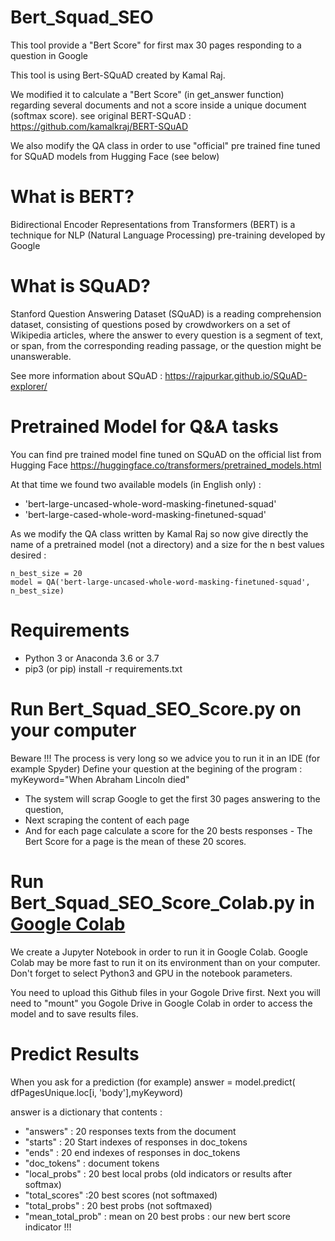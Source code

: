 # Bert_Squad_SEO
This tool provide a "Bert Score" for first max 30 pages responding to a question in Google

This tool is using  Bert-SQuAD created by Kamal Raj. 

We modified  it to calculate a "Bert Score"  (in get_answer function)
regarding several documents and not a score inside a unique document (softmax score).
see original BERT-SQuAD : https://github.com/kamalkraj/BERT-SQuAD

We also modify the QA class in order to use "official" pre trained fine tuned for SQuAD models from Hugging Face (see below)

# What is BERT?

Bidirectional Encoder Representations from Transformers (BERT) is a technique for NLP (Natural Language Processing) pre-training developed by Google

# What is SQuAD?

Stanford Question Answering Dataset (SQuAD) is a reading comprehension dataset, consisting of questions posed by crowdworkers on a set of Wikipedia articles, where the answer to every question is a segment of text, or span, from the corresponding reading passage, or the question might be unanswerable.

See more information about SQuAD :  https://rajpurkar.github.io/SQuAD-explorer/

# Pretrained Model for Q&A tasks

You can find pre trained model fine tuned on SQuAD on the official list from Hugging Face
https://huggingface.co/transformers/pretrained_models.html 

At that time we found two available models (in English only) :
* 'bert-large-uncased-whole-word-masking-finetuned-squad'
* 'bert-large-cased-whole-word-masking-finetuned-squad'

As we modify the QA class written by Kamal Raj so now give directly the name of a pretrained model (not a directory) and a size for the n best values desired :
```
n_best_size = 20
model = QA('bert-large-uncased-whole-word-masking-finetuned-squad', n_best_size) 
```

# Requirements

* Python 3 or Anaconda 3.6 or 3.7
* pip3 (or pip) install -r requirements.txt

# Run Bert_Squad_SEO_Score.py on your computer 

Beware !!! The process is very long so we advice you to run it in an IDE (for example Spyder) 
Define your question at the begining of the program :
myKeyword="When Abraham Lincoln died"

* The system will scrap Google to get the first 30 pages answering to the question, 
* Next scraping the content of each page
* And for each page calculate a score for the 20 bests responses - The Bert Score for a page is the mean of these 20 scores.

# Run Bert_Squad_SEO_Score_Colab.py in [Google Colab](https://colab.research.google.com)

We create a Jupyter Notebook in order to run it in Google Colab.  Google Colab may be more fast to run it on its environment than on your computer. Don't forget to select Python3 and GPU in  the notebook parameters.

You need to upload this Github files in your Gogole Drive first.  Next you will need to "mount" you Gogole Drive in Google Colab in order to access the model and to save results files.

# Predict Results

When you ask for a prediction (for example)
answer = model.predict( dfPagesUnique.loc[i, 'body'],myKeyword)

answer is a dictionary that contents :
* "answers" : 20 responses texts from  the document
* "starts" : 20 Start indexes of responses in doc_tokens
* "ends" : 20 end  indexes of responses in doc_tokens
* "doc_tokens" : document tokens
* "local_probs" : 20 best local probs (old indicators or results after softmax)
* "total_scores" :20 best scores (not softmaxed)
* "total_probs" : 20 best probs  (not softmaxed)
* "mean_total_prob" : mean on 20 best probs : our new bert score indicator !!!














